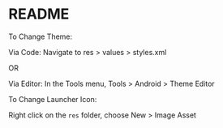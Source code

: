 # README

To Change Theme:

Via Code: Navigate to res > values > styles.xml

OR

Via Editor: In the Tools menu, Tools > Android > Theme Editor


To Change Launcher Icon:

Right click on the `res` folder, choose New > Image Asset

